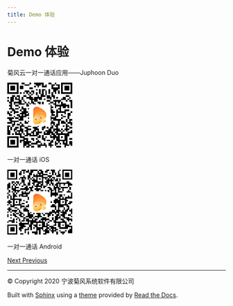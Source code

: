 ```yaml
---
title: Demo 体验
---
```

# Demo 体验

菊风云一对一通话应用——Juphoon Duo

[![../../\_images/o2o\_iOS.png](../../_images/o2o_iOS.png)](../../_images/o2o_iOS.png)

一对一通话 iOS

[![../../\_images/o2o\_Android.png](../../_images/o2o_Android.png)](../../_images/o2o_Android.png)

一对一通话 Android









[Next
](02_download/index.html "一对一语音通话")
[
Previous](00_overview.html "产品概述")



-----



© Copyright 2020 宁波菊风系统软件有限公司



Built with [Sphinx](http://sphinx-doc.org/) using a
[theme](https://github.com/rtfd/sphinx_rtd_theme) provided by [Read the
Docs](https://readthedocs.org).








